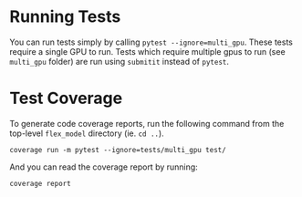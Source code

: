 # Running Tests
You can run tests simply by calling `pytest --ignore=multi_gpu`. These tests
require a single GPU to run. Tests which require multiple gpus to run (see
`multi_gpu` folder) are run using `submitit` instead of `pytest`.

# Test Coverage
To generate code coverage reports, run the following command from the top-level
`flex_model` directory (ie. `cd ..`).
```
coverage run -m pytest --ignore=tests/multi_gpu test/
```
And you can read the coverage report by running:
```
coverage report
```
